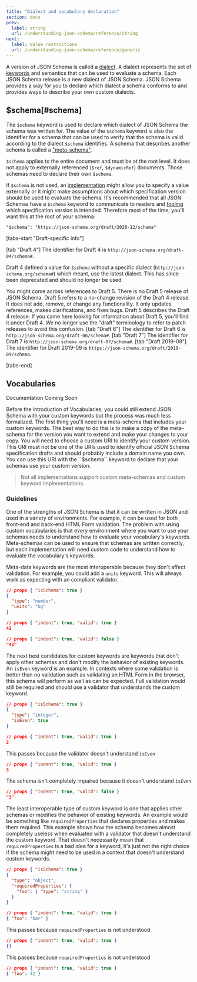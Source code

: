 ```yaml
---
title: "Dialect and vocabulary declaration"
section: docs
prev: 
  label: string
  url: /understanding-json-schema/reference/string
next: 
  label: Value restrictions
  url: /understanding-json-schema/reference/generic
---
```


A version of JSON Schema is called a [dialect](../../learn/glossary#dialect). A dialect represents the
set of [keywords](../../learn/glossary#keyword) and semantics that can be used to evaluate a schema.
Each JSON Schema release is a new dialect of JSON Schema. JSON Schema
provides a way for you to declare which dialect a schema conforms to and
provides ways to describe your own custom dialects.

<Keywords label="single: \$schema single: schema; keyword" />

## $schema[#schema]

The `$schema` keyword is used to declare which dialect of JSON Schema
the schema was written for. The value of the `$schema` keyword is also
the identifier for a schema that can be used to verify that the schema
is valid according to the dialect `$schema` identifies. A schema that
describes another schema is called a [\"meta-schema\"](../../learn/glossary#meta-schema).

`$schema` applies to the entire document and must be at the root level.
It does not apply to externally referenced (`$ref`, `$dynamicRef`)
documents. Those schemas need to declare their own `$schema`.

If `$schema` is not used, an [implementation](../../learn/glossary#implementation) might allow you to specify a
value externally or it might make assumptions about which specification
version should be used to evaluate the schema. It\'s recommended that
all JSON Schemas have a `$schema` keyword to communicate to readers and
[tooling](../../learn/glossary#tooling) which specification version is intended. Therefore most of the
time, you\'ll want this at the root of your schema:

```
"$schema": "https://json-schema.org/draft/2020-12/schema"
```

[tabs-start "Draft-specific info"]

[tab "Draft 4"]
The identifier for Draft 4 is ``http://json-schema.org/draft-04/schema#``.

Draft 4 defined a value for ``$schema`` without a specific dialect
(``http://json-schema.org/schema#``) which meant, use the latest
dialect. This has since been deprecated and should no longer be
used.

You might come across references to Draft 5. There is no Draft 5
release of JSON Schema. Draft 5 refers to a no-change revision of
the Draft 4 release. It does not add, remove, or change any
functionality. It only updates references, makes clarifications,
and fixes bugs. Draft 5 describes the Draft 4 release. If you came
here looking for information about Draft 5, you'll find it under
Draft 4. We no longer use the "draft" terminology to refer to
patch releases to avoid this confusion.
[tab "Draft 6"]
The identifier for Draft 6 is ``http://json-schema.org/draft-06/schema#``.
[tab "Draft 7"]
The identifier for Draft 7 is ``http://json-schema.org/draft-07/schema#``.
[tab "Draft 2019-09"]
The identifier for Draft 2019-09 is ``https://json-schema.org/draft/2019-09/schema``.

[tabs-end]

<Keywords label="single: \$vocabularies single: schema; \$vocabularies" />

## Vocabularies

<Star label="New in draft 2019-09" />

Documentation Coming Soon

<Infobox label="Draft-specific info">
Before the introduction of Vocabularies, you could still extend
   JSON Schema with your custom keywords but the process was much less
   formalized. The first thing you'll need is a meta-schema that
   includes your custom keywords. The best way to do this is to make a
   copy of the meta-schema for the version you want to extend and make
   your changes to your copy. You will need to choose a custom URI to
   identify your custom version. This URI must not be one of the URIs
   used to identify official JSON Schema specification drafts and
   should probably include a domain name you own. You can use this URI
   with the ``$schema`` keyword to declare that your schemas use your
   custom version.

</Infobox>

> Not all implementations support custom meta-schemas and custom
keyword implementations.

<Keywords label="single: \$vocabularies single: schema; \$vocabularies; guidelines" />

### Guidelines

One of the strengths of JSON Schema is that it can be written in JSON
and used in a variety of environments. For example, it can be used for
both front-end and back-end HTML Form validation. The problem with using
custom vocabularies is that every environment where you want to use your
schemas needs to understand how to evaluate your vocabulary\'s keywords.
Meta-schemas can be used to ensure that schemas are written correctly,
but each implementation will need custom code to understand how to
evaluate the vocabulary\'s keywords.

Meta-data keywords are the most interoperable because they don\'t affect
validation. For example, you could add a `units` keyword. This will
always work as expecting with an compliant validator.

```json
// props { "isSchema": true }
{
  "type": "number",
  "units": "kg"
}
```
```json
// props { "indent": true, "valid": true }
42
```
```json
// props { "indent": true, "valid": false }
"42"
```

The next best candidates for custom keywords are keywords that don\'t
apply other schemas and don\'t modify the behavior of existing keywords.
An `isEven` keyword is an example. In contexts where some validation is
better than no validation such as validating an HTML Form in the
browser, this schema will perform as well as can be expected. Full
validation would still be required and should use a validator that
understands the custom keyword.

```json
// props { "isSchema": true }
{
  "type": "integer",
  "isEven": true
}
```
```json
// props { "indent": true, "valid": true }
2
```
This passes because the validator doesn't understand ``isEven``

```json
// props { "indent": true, "valid": true }
3
```
The schema isn't completely impaired because it doesn't understand ``isEven``

```json
// props { "indent": true, "valid": false }
"3"
```

The least interoperable type of custom keyword is one that applies other
schemas or modifies the behavior of existing keywords. An example would
be something like `requiredProperties` that declares properties and
makes them required. This example shows how the schema becomes almost
completely useless when evaluated with a validator that doesn\'t
understand the custom keyword. That doesn\'t necessarily mean that
`requiredProperties` is a bad idea for a keyword, it\'s just not the
right choice if the schema might need to be used in a context that
doesn\'t understand custom keywords.

```json
// props { "isSchema": true }
{
  "type": "object",
  "requiredProperties": {
    "foo": { "type": "string" }
  }
}
```
```json
// props { "indent": true, "valid": true }
{ "foo": "bar" }
```
This passes because ``requiredProperties`` is not understood

```json
// props { "indent": true, "valid": true }
{}
```
This passes because ``requiredProperties`` is not understood

```json
// props { "indent": true, "valid": true }
{ "foo": 42 }
```